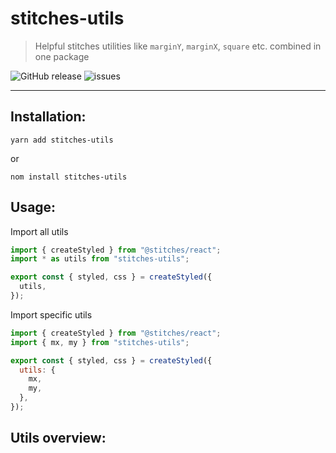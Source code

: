 # stitches-utils

> Helpful stitches utilities like `marginY`, `marginX`, `square` etc. combined in one package

![GitHub release](https://img.shields.io/github/release/hauptrolle/stitches-utils.svg) ![issues](https://img.shields.io/github/issues/hauptrolle/stitches-utils)

---

## Installation:

`yarn add stitches-utils`

or

`nom install stitches-utils`

## Usage:

Import all utils

```jsx
import { createStyled } from "@stitches/react";
import * as utils from "stitches-utils";

export const { styled, css } = createStyled({
  utils,
});
```

Import specific utils

```jsx
import { createStyled } from "@stitches/react";
import { mx, my } from "stitches-utils";

export const { styled, css } = createStyled({
  utils: {
    mx,
    my,
  },
});
```

## Utils overview:
